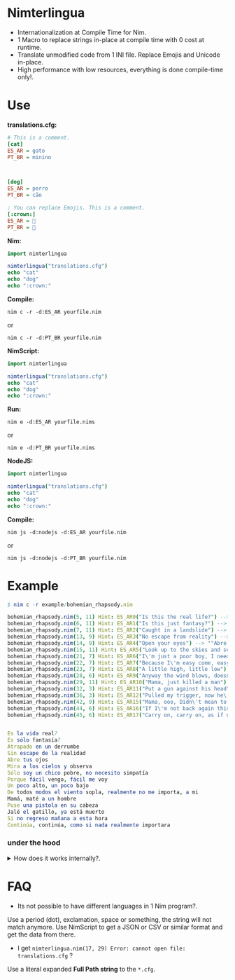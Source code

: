 # Nimterlingua

- Internationalization at Compile Time for Nim.
- 1 Macro to replace strings in-place at compile time with 0 cost at runtime.
- Translate unmodified code from 1 INI file. Replace Emojis and Unicode in-place.
- High performance with low resources, everything is done compile-time only!.


# Use

**translations.cfg:**
```ini
# This is a comment.
[cat]
ES_AR = gato
PT_BR = minino



[dog]
ES_AR = perro
PT_BR = cão

; You can replace Emojis. This is a comment.
[:crown:]
ES_AR = 👑
PT_BR = 👑


```

**Nim:**

```nim
import nimterlingua

nimterlingua("translations.cfg")
echo "cat"
echo "dog"
echo ":crown:"
```

**Compile:**
```
nim c -r -d:ES_AR yourfile.nim
```

or

```
nim c -r -d:PT_BR yourfile.nim
```


**NimScript:**

```nim
import nimterlingua

nimterlingua("translations.cfg")
echo "cat"
echo "dog"
echo ":crown:"
```


**Run:**
```
nim e -d:ES_AR yourfile.nims
```

or

```
nim e -d:PT_BR yourfile.nims
```


**NodeJS:**

```nim
import nimterlingua

nimterlingua("translations.cfg")
echo "cat"
echo "dog"
echo ":crown:"
```

**Compile:**
```
nim js -d:nodejs -d:ES_AR yourfile.nim
```

or

```
nim js -d:nodejs -d:PT_BR yourfile.nim
```


# Example

```nim
$ nim c -r example/bohemian_rhapsody.nim

bohemian_rhapsody.nim(5, 11) Hint: ES_AR0("Is this the real life?") --> '"Es la vida real?"' [Pattern]
bohemian_rhapsody.nim(6, 11) Hint: ES_AR1("Is this just fantasy?") --> '"Es sólo fantasía?"' [Pattern]
bohemian_rhapsody.nim(7, 11) Hint: ES_AR2("Caught in a landslide") --> '"Atrapado en un derrumbe"' [Pattern]
bohemian_rhapsody.nim(13, 9) Hint: ES_AR3("No escape from reality") --> '"Sin escape de la realidad"' [Pattern]
bohemian_rhapsody.nim(14, 9) Hint: ES_AR4("Open your eyes") --> '"Abre tus ojos"' [Pattern]
bohemian_rhapsody.nim(15, 11) Hint: ES_AR5("Look up to the skies and see") --> '"Mira a los cielos y observa"' [Pattern]
bohemian_rhapsody.nim(21, 7) Hint: ES_AR6("I\'m just a poor boy, I need no sympathy") --> '"Sólo soy un chico pobre, no necesito simpatía"' [Pattern]
bohemian_rhapsody.nim(22, 7) Hint: ES_AR7("Because I\'m easy come, easy go") --> '"Porque fácil vengo, fácil me voy"' [Pattern]
bohemian_rhapsody.nim(23, 7) Hint: ES_AR8("A little high, little low") --> '"Un poco alto, un poco bajo"' [Pattern]
bohemian_rhapsody.nim(28, 6) Hint: ES_AR9("Anyway the wind blows, doesn\'t really matter to me, to me") --> '"De todos modos el viento sopla, realmente no me importa, a mi"' [Pattern]
bohemian_rhapsody.nim(29, 11) Hint: ES_AR10("Mama, just killed a man") --> '"Mamá, maté a un hombre"' [Pattern]
bohemian_rhapsody.nim(32, 3) Hint: ES_AR11("Put a gun against his head") --> '"Puse una pistola en su cabeza"' [Pattern]
bohemian_rhapsody.nim(36, 3) Hint: ES_AR12("Pulled my trigger, now he\'s dead") --> '"Jalé el gatillo, ya está muerto"' [Pattern]
bohemian_rhapsody.nim(42, 9) Hint: ES_AR15("Mama, ooo, Didn\'t mean to make you cry") --> '"Mamá, ooo, No quise hacerte llorar"' [Pattern]
bohemian_rhapsody.nim(44, 6) Hint: ES_AR16("If I\'m not back again this time tomorrow") --> '"Si no regreso mañana a esta hora"' [Pattern]
bohemian_rhapsody.nim(45, 6) Hint: ES_AR17("Carry on, carry on, as if nothing really matters") --> '"Continúa, continúa, como si nada realmente importara"' [Pattern]


Es la vida real?
Es sólo fantasía?
Atrapado en un derrumbe
Sin escape de la realidad
Abre tus ojos
Mira a los cielos y observa
Sólo soy un chico pobre, no necesito simpatía
Porque fácil vengo, fácil me voy
Un poco alto, un poco bajo
De todos modos el viento sopla, realmente no me importa, a mi
Mamá, maté a un hombre
Puse una pistola en su cabeza
Jalé el gatillo, ya está muerto
Si no regreso mañana a esta hora
Continúa, continúa, como si nada realmente importara

```


### under the hood

<details>
  <summary>How does it works internally?.</summary>

```nim
# expandMacros:

when defined(ES_AR):
  template ES_AR0{("cat"){texts}}(texts: string{lit, noalias}): string =
    ## Compile with -d:ES_AR to auto translate at compile time to ES_AR Lang ISO code.
    when texts == "cat": "gato" else: "cat"

when defined(PT_BR):
  template PT_BR1{("cat"){texts}}(texts: string{lit, noalias}): string =
    ## Compile with -d:PT_BR to auto translate at compile time to PT_BR Lang ISO code.
    when texts == "cat": "minino" else: "cat"

```

</details>


# FAQ

- Its not possible to have different languages in 1 Nim program?.

Use a period (dot), exclamation, space or something, the string will not match anymore.
Use NimScript to get a JSON or CSV or similar format and get the data from there.

- I get `nimterlingua.nim(17, 29) Error: cannot open file: translations.cfg` ?

Use a literal expanded **Full Path string** to the `*.cfg`.
